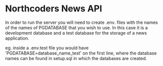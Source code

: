# Northcoders News API

In order to run the server you will need to create .env. files with the names of the names of PGDATABASE that you wish to use. In this case it is a development database and a test database for the storage of a news application.

eg. inside a .env.test file you would have 'PGDATABASE=database_name_test' on the first line, where the database names can be found in setup.sql in which the databases are created.
